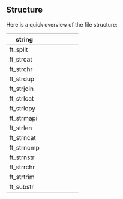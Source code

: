 ## Structure

Here is a quick overview of the file structure:

|string|   |   |   |   |   |   |
|---|---|---|---|---|---|---|
|ft_split|   |   |   |   |   |   |
|ft_strcat|   |   |   |   |   |   |
|ft_strchr|   |   |   |   |   |   |
|ft_strdup|   |   |   |   |   |   |
|ft_strjoin|   |   |   |   |   |   |
|ft_strlcat|   |   |   |   |   |   |
|ft_strlcpy|   |   |   |   |   |   |
|ft_strmapi|   |   |   |   |   |   |
|ft_strlen|   |   |   |   |   |   |
|ft_strncat|   |   |   |   |   |   |
|ft_strncmp|   |   |   |   |   |   |
|ft_strnstr|   |   |   |   |   |   |
|ft_strrchr|   |   |   |   |   |   |
|ft_strtrim|   |   |   |   |   |   |
|ft_substr|    |   |   |   |   |   |
